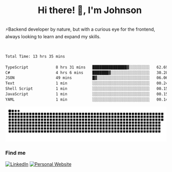<div id="user-content-toc">
  <ul align="center">
    <summary><h1 style="display: inline-block">Hi there! 👋, I'm Johnson</h1></summary>
  </ul>
</div>

⚡Backend developer by nature, but with a curious eye for the frontend, always looking to learn and expand my skills.

<br>


<!--START_SECTION:waka-->

```txt
Total Time: 13 hrs 35 mins

TypeScript            8 hrs 31 mins   ███████████████▓░░░░░░░░░   62.69 %
C#                    4 hrs 6 mins    ███████▓░░░░░░░░░░░░░░░░░   30.28 %
JSON                  49 mins         █▓░░░░░░░░░░░░░░░░░░░░░░░   06.06 %
Text                  1 min           ░░░░░░░░░░░░░░░░░░░░░░░░░   00.24 %
Shell Script          1 min           ░░░░░░░░░░░░░░░░░░░░░░░░░   00.15 %
JavaScript            1 min           ░░░░░░░░░░░░░░░░░░░░░░░░░   00.15 %
YAML                  1 min           ░░░░░░░░░░░░░░░░░░░░░░░░░   00.14 %
```

<!--END_SECTION:waka-->

<picture>
  <source  srcset="https://github.com/joshwambere/joshwambere/blob/output/github-contribution-grid-snake-dark.svg?palette=github-dark">
  <source  srcset="https://github.com/joshwambere/joshwambere/blob/output/github-contribution-grid-snake.svg">
  <img alt="github contribution grid snake animation" src="https://github.com/joshwambere/joshwambere/blob/output/github-contribution-grid-snake.svg">
</picture>

### Find me
<a href="https://www.linkedin.com/in/dusabe-johnson" target="_blank"><img src="https://img.shields.io/badge/LinkedIn-%230077B5.svg?&style=flat&logo=linkedin&logoColor=white" alt="LinkedIn"></a>
‎‎ [![Personal Website](https://img.shields.io/badge/visit-Johnsonis.me-blue)](https://johnsonis.me/)
